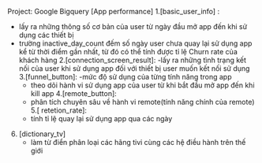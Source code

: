 Project: Google Bigquery [App performance]
1.[basic_user_info] : 
- lấy ra những thông số cơ bản của user từ ngày đầu mở app đến khi sử dụng các thiết bị
- trường inactive_day_count đếm số ngày user chưa quay lại sử dụng app kể từ thời điểm gần nhất, từ đó có thể tính được tỉ lệ Churn rate của khách hàng
2.[connection_screen_result]:
  -lấy ra những tình trạng kết nối của user khi sử dụng app đối với thiết bị user muốn kết nối sử dụng
3.[funnel_button]:
  -mức độ sử dụng của từng tính năng trong app
  - theo dõi hành vi sử dụng app của user từ khi bắt đầu mở app đến khi kill app
4.[remote_button]:
   - phân tích chuyên sâu về hành vi remote(tính năng chính của remote)
5.[ retetion_rate]:
  - tính tỉ lệ quay lại sử dụng app qua các ngày
6.  [dictionary_tv]
    - làm từ điển phân loại các hãng tivi cùng các hệ điều hành trên thế giới
        
